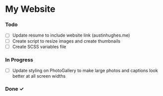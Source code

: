 # My Website


### Todo

- [ ] Update resume to include website link (austinhughes.me)  
- [ ] Create script to resize images and create thumbnails  
- [ ] Create SCSS variables file  

### In Progress

- [ ] Update styling on PhotoGallery to make large photos and captions look better at all screen widths  

### Done ✓



